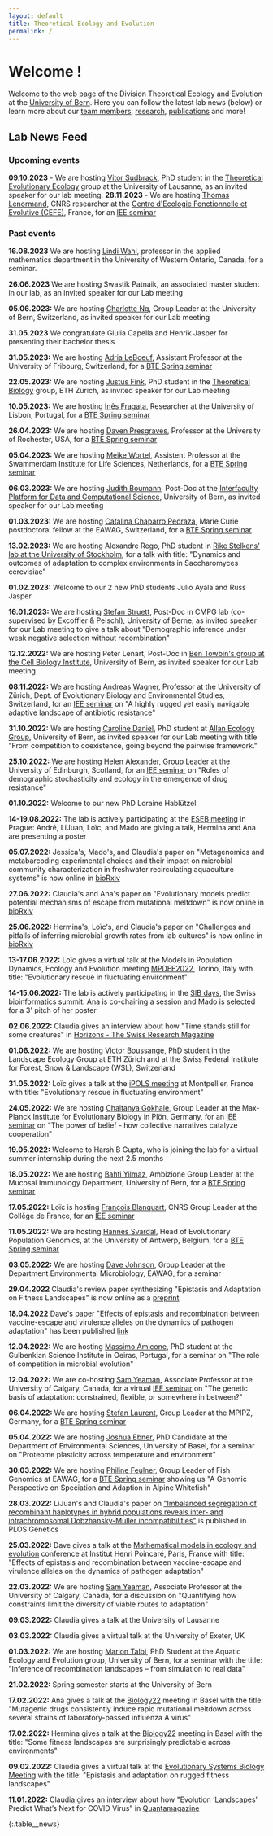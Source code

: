 ```yaml
---
layout: default
title: Theoretical Ecology and Evolution
permalink: /
---
```

# Welcome !

Welcome to the web page of the Division Theoretical Ecology and Evolution at the [University of Bern](http://www.thee.iee.unibe.ch/index_eng.html). Here you can follow the latest lab news (below) or learn more about our [team members](https://banklab.github.io/people/), [research](https://banklab.github.io/research/), [publications](https://banklab.github.io/publications/) and more!

## Lab News Feed


### Upcoming events

**09.10.2023** - We are hosting [Vitor Sudbrack](http://sudbrack.me/), PhD student in the [Theoretical Evolutionary Ecology](https://lab-mullon.github.io/index.html) group at the University of Lausanne, as an invited speaker for our lab meeting.
**28.11.2023** - We are hosting [Thomas Lenormand](https://www.cefe.cnrs.fr/fr/recherche/ee/gee/800-c/193-thomas-lenormand), CNRS researcher at the [Centre d'Ecologie Fonctionnelle et Evolutive (CEFE)](https://www.cefe.cnrs.fr/en/), France, for an [IEE seminar](https://www.iee.unibe.ch/studies/lecture_series_in_ecology_and_evolution/index_eng.html)

### Past events

**16.08.2023** We are hosting [Lindi Wahl](https://publish.uwo.ca/~lwahl/), professor in the applied mathematics department in the University of Western Ontario, Canada, for a seminar.

**26.06.2023** We are hosting Swastik Patnaik, an associated master student in our lab, as an invited speaker for our Lab meeting

**05.06.2023:** We are hosting [Charlotte Ng](https://www.dbmr.unibe.ch/research/personenpool_programs_and_indie_groups/oncogenomics/dr_ng_charlotte_kiu_yan/index_eng.html), Group Leader at the University of Bern, Switzerland, as invited speaker for our Lab meeting

**31.05.2023** We congratulate Giulia Capella and Henrik Jasper for presenting their bachelor thesis

**31.05.2023:** We are hosting [Adria LeBoeuf](https://www.unifr.ch/bio/en/groups/leboeuf-group/), Assistant Professor at the University of Fribourg, Switzerland, for a [BTE Spring seminar](https://www.iee.unibe.ch/studies/lecture_series_in_behavioral_theoretical_and_evolutionary_biology/index_eng.html)

**22.05.2023:** We are hosting [Justus Fink](https://scholar.google.ch/citations?user=--24NSEAAAAJ&hl=en&oi=ao), PhD student in the [Theoretical Biology](https://tb.ethz.ch/) group, ETH Zürich, as invited speaker for our Lab meeting 

**10.05.2023:** We are hosting [Inês Fragata](https://ce3c.ciencias.ulisboa.pt/member/inesfragata), Researcher at the University of Lisbon, Portugal, for a [BTE Spring seminar](https://www.iee.unibe.ch/studies/lecture_series_in_behavioral_theoretical_and_evolutionary_biology/index_eng.html)

**26.04.2023:** We are hosting [Daven Presgraves](https://www.sas.rochester.edu/bio/people/faculty/presgraves_daven/), Professor at the University of Rochester, USA, for a [BTE Spring seminar](https://www.iee.unibe.ch/studies/lecture_series_in_behavioral_theoretical_and_evolutionary_biology/index_eng.html)

**05.04.2023:** We are hosting [Meike Wortel](https://www.uva.nl/en/profile/w/o/m.t.wortel/m.t.wortel.html?cb), Assistent Professor at the Swammerdam Institute for Life Sciences, Netherlands, for a [BTE Spring seminar](https://www.iee.unibe.ch/studies/lecture_series_in_behavioral_theoretical_and_evolutionary_biology/index_eng.html)

**06.03.2023:** We are hosting [Judith Boumann](https://www.ispm.unibe.ch/about_us/staff/bouman_judith/index_eng.html), Post-Doc at the [Interfaculty Platform for Data and Computational Science](https://www.ispm.unibe.ch/research/research_groups_and_themes/input/index_eng.html), University of Bern, as invited speaker for our Lab meeting

**01.03.2023:** We are hosting [Catalina Chaparro Pedraza](https://www.eawag.ch/en/about-us/portrait/organisation/staff/profile/catalina-chaparro-pedraza/show/), Marie Curie postdoctoral fellow at the EAWAG, Switzerland, for a [BTE Spring seminar](https://www.iee.unibe.ch/studies/lecture_series_in_behavioral_theoretical_and_evolutionary_biology/index_eng.html)

**13.02.2023:** We are hosting Alexandre Rego, PhD student in [Rike Stelkens' lab at the University of Stockholm](https://stelkenslab.com/people/), for a talk with title: "Dynamics and outcomes of adaptation to complex environments in Saccharomyces cerevisiae"

**01.02.2023:** Welcome to our 2 new PhD students Julio Ayala and Russ Jasper

**16.01.2023:** We are hosting [Stefan Struett](https://www.cmpg.iee.unibe.ch/about_us/team/researchers/dr_struett_stefan/index_eng.html), Post-Doc in CMPG lab (co-supervised by Excoffier & Peischl), University of Berne, as invited speaker for our Lab meeting to give a talk about "Demographic inference under weak negative selection without recombination"

**12.12.2022:** We are hosting Peter Lenart, Post-Doc in [Ben Towbin's group at the Cell Biology Institute](https://www.towbinlab.org/), University of Bern, as invited speaker for our Lab meeting

**08.11.2022:** We are hosting [Andreas Wagner](https://www.ieu.uzh.ch/wagner/), Professor at the University of Zürich, Dept. of Evolutionary Biology
and Environmental Studies, Switzerland, for an [IEE seminar](https://www.iee.unibe.ch/studies/lecture_series_in_ecology_and_evolution/index_eng.html) on "A highly rugged yet easily navigable adaptive landscape of antibiotic resistance"

**31.10.2022:** We are hosting [Caroline Daniel](https://allanecology.com/about-us/people/caroline-daniel/), PhD student at [Allan Ecology Group](https://allanecology.com/), University of Bern, as invited speaker for our Lab meeting with title "From competition to coexistence, going beyond the pairwise framework."

**25.10.2022:** We are hosting [Helen Alexander](https://www.ed.ac.uk/biology/groups/alexander), Group Leader at the University of Edinburgh, Scotland, for an [IEE seminar](https://www.iee.unibe.ch/studies/lecture_series_in_ecology_and_evolution/index_eng.html) on "Roles of demographic stochasticity and ecology in the emergence of drug resistance"

**01.10.2022:** Welcome to our new PhD Loraine Hablützel

**14-19.08.2022:** The lab is actively participating at the [ESEB meeting](https://www.eseb2022.cz/) in Prague: André, LiJuan, Loïc, and Mado are giving a talk, Hermina and Ana are presenting a poster

**05.07.2022:** Jessica's, Mado's, and Claudia's paper on "Metagenomics and metabarcoding experimental choices and their impact on microbial community characterization in freshwater recirculating aquaculture systems" is now online in [bioRxiv](https://www.biorxiv.org/content/10.1101/2022.07.05.498813v1.full)

**27.06.2022:** Claudia's and Ana's paper on "Evolutionary models predict potential mechanisms of escape from mutational meltdown" is now online in [bioRxiv](https://www.biorxiv.org/content/10.1101/2022.06.21.496937v2)

**25.06.2022:** Hermina's, Loïc's, and Claudia's paper on "Challenges and pitfalls of inferring microbial growth rates from lab cultures" is now online in [bioRxiv](https://www.biorxiv.org/content/10.1101/2022.06.24.497412v1)

**13-17.06.2022:** Loïc gives a virtual talk at the Models in Population Dynamics, Ecology and Evolution meeting [MPDEE2022](https://sites.google.com/view/mpdee2022), Torino, Italy with title: "Evolutionary rescue in fluctuating environment"

**14-15.06.2022:** The lab is actively participating in the [SIB days](https://sibdays.sib.swiss/about-sib-days), the Swiss bioinformatics summit: Ana is co-chairing a session and Mado is selected for a 3' pitch of her poster

**02.06.2022:** Claudia gives an interview about how "Time stands still for some creatures" in [Horizons - The Swiss Research Magazine](https://www.horizons-mag.ch/2022/06/02/time-stands-still-for-some-creatures/)

**01.06.2022:** We are hosting [Victor Boussange](https://ele.ethz.ch/the-group/people/person-detail/victor-boussange.html), PhD student in the Landscape Ecology Group at ETH Zürich and at the Swiss Federal Institute for Forest, Snow & Landscape (WSL), Switzerland

**31.05.2022:** Loïc gives a talk at the [iPOLS meeting](https://gdripols.wordpress.com/meeting-montpellier-2021/) at Montpellier, France with title: "Evolutionary rescue in fluctuating environment"

**24.05.2022:** We are hosting [Chaitanya Gokhale](https://tecoevo.github.io/), Group Leader at the Max-Planck Institute for Evolutionary Biology in Plön, Germany, for an [IEE seminar](https://www.iee.unibe.ch/studies/lecture_series_in_ecology_and_evolution/index_eng.html) on "The power of belief - how collective narratives catalyze cooperation"

**19.05.2022:** Welcome to Harsh B Gupta, who is joining the lab for a virtual summer internship during the next 2.5 months

**18.05.2022:** We are hosting [Bahti Yilmaz](https://www.mucosalimmunology.ch/en/lab-members/dr-bahtiyar-yilmaz.html), Ambizione Group Leader at the Mucosal Immunology Department, University of Bern, for a [BTE Spring seminar](https://www.iee.unibe.ch/studies/lecture_series_in_behavioral_theoretical_and_evolutionary_biology/index_eng.html)

**17.05.2022:** Loïc is hosting [François Blanquart](https://sites.google.com/site/francoisblanquart/home), CNRS Group Leader at the Collège de France, for an [IEE seminar](https://www.iee.unibe.ch/studies/lecture_series_in_ecology_and_evolution/index_eng.html)

**11.05.2022:** We are hosting [Hannes Svardal](https://www.uantwerpen.be/en/staff/hannes-svardal/svardal-lab/), Head of Evolutionary Population Genomics, at the University of Antwerp, Belgium, for a [BTE Spring seminar](https://www.iee.unibe.ch/studies/lecture_series_in_behavioral_theoretical_and_evolutionary_biology/index_eng.html)

**03.05.2022:** We are hosting [Dave Johnson](https://www.eawag.ch/en/aboutus/portrait/organisation/staff/profile/david-johnson/show/), Group Leader at the Department Environmental Microbiology, EAWAG, for a seminar

**29.04.2022** Claudia's review paper synthesizing "Epistasis and Adaptation on Fitness Landscapes" is now online as a [preprint](https://arxiv.org/abs/2204.13321)

**18.04.2022** Dave's paper "Effects of epistasis and recombination between vaccine-escape and virulence alleles on the dynamics of pathogen adaptation" has been published [link](https://doi.org/10.1038/s41559-022-01709-y)

**12.04.2022:** We are hosting [Massimo Amicone](https://scholar.google.ch/citations?user=i-kYxE4AAAAJ&hl=en&oi=ao), PhD student at the Gulbenkian Science Institute in Oeiras, Portugal, for a seminar on "The role of competition in microbial evolution"

**12.04.2022:** We are co-hosting [Sam Yeaman](https://yeamanlab.weebly.com/), Associate Professor at the University of Calgary, Canada, for a virtual [IEE seminar](https://www.iee.unibe.ch/studies/lecture_series_in_ecology_and_evolution/index_eng.html) on "The genetic basis of adaptation: constrained, flexible, or somewhere in between?"

**06.04.2022:** We are hosting [Stefan Laurent](https://www.mpipz.mpg.de/laurent), Group Leader at the MPIPZ, Germany, for a [BTE Spring seminar](https://www.iee.unibe.ch/studies/lecture_series_in_behavioral_theoretical_and_evolutionary_biology/index_eng.html)

**05.04.2022:** We are hosting [Joshua Ebner](https://duw.unibas.ch/en/research-groups/geoecology/staff/joshua-niklas-ebner/), PhD Candidate at the Department of Environmental Sciences, University of Basel, for a seminar on "Proteome plasticity across temperature and environment"

**30.03.2022:** We are hosting [Philine Feulner](https://www.eawag.ch/en/department/fishec/main-focus/fish-genomics/), Group Leader of Fish Genomics at EAWAG, for a [BTE Spring seminar](https://www.iee.unibe.ch/studies/lecture_series_in_behavioral_theoretical_and_evolutionary_biology/index_eng.html) showing us "A Genomic Perspective on Speciation and Adaption in Alpine Whitefish"

**28.03.2022:** LiJuan's and Claudia's paper on ["Imbalanced segregation of recombinant haplotypes in hybrid populations reveals inter- and intrachromosomal Dobzhansky-Muller incompatibilities"](https://journals.plos.org/plosgenetics/article?id=10.1371/journal.pgen.1010120) is published in PLOS Genetics

**25.03.2022:** Dave gives a talk at the [Mathematical models in ecology and evolution](https://matmodecoevo-22.sciencesconf.org/) conference at Institut Henri Poincaré, Paris, France with title: "Effects of epistasis and recombination between vaccine-escape and virulence alleles on the dynamics of pathogen adaptation"

**22.03.2022:** We are hosting [Sam Yeaman](https://yeamanlab.weebly.com/), Associate Professor at the University of Calgary, Canada, for a discussion on "Quantifying how constraints limit the diversity of viable routes to adaptation"

**09.03.2022:** Claudia gives a talk at the University of Lausanne

**03.03.2022:** Claudia gives a virtual talk at the University of Exeter, UK 

**01.03.2022:** We are hosting [Marion Talbi](https://www.aqua.iee.unibe.ch/about_us/team/marion_talbi/talbi_marion/index_eng.html), PhD Student at the Aquatic Ecology and Evolution group, University of Bern, for a seminar with the title: "Inference of recombination landscapes – from simulation to real data"

**21.02.2022:** Spring semester starts at the University of Bern

**17.02.2022:** Ana gives a talk at the [Biology22](https://biology22.ch/) meeting in Basel with the title: "Mutagenic drugs consistently induce rapid mutational meltdown across several strains of laboratory-passed influenza A virus"

**17.02.2022:** Hermina gives a talk at the [Biology22](https://biology22.ch/) meeting in Basel with the title: "Some fitness landscapes are surprisingly predictable across environments"

**09.02.2022:** Claudia gives a virtual talk at the [Evolutionary Systems Biology Meeting](https://coursesandconferences.wellcomeconnectingscience.org/event/evolutionary-systems-biology-virtual-conference-20220209/) with the title: "Epistasis and adaptation on rugged fitness landscapes"

**11.01.2022:** Claudia gives an interview about how "Evolution ‘Landscapes’ Predict What’s Next for COVID Virus" in [Quantamagazine](https://www.quantamagazine.org/evolution-landscapes-predict-whats-next-for-covid-virus-20220111/)

{:.table__news}
